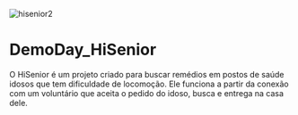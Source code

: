![hisenior2](https://user-images.githubusercontent.com/81167557/118132642-4b24ac80-b3d6-11eb-83c8-e8ddc455bf09.jpg)

# DemoDay_HiSenior
O HiSenior é um projeto criado para buscar remédios em postos de saúde idosos que tem dificuldade de locomoção. Ele funciona a partir da conexão com um voluntário que aceita o pedido do idoso, busca e entrega na casa dele.

